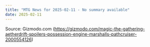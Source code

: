 ```yaml
---
title: "MTG News for 2025-02-11 - No summary available"
date: 2025-02-11
---
```




Source: Gizmodo.com (https://gizmodo.com/magic-the-gathering-aetherdrift-spoilers-possession-engine-marshalls-pathcruiser-2000554126)
